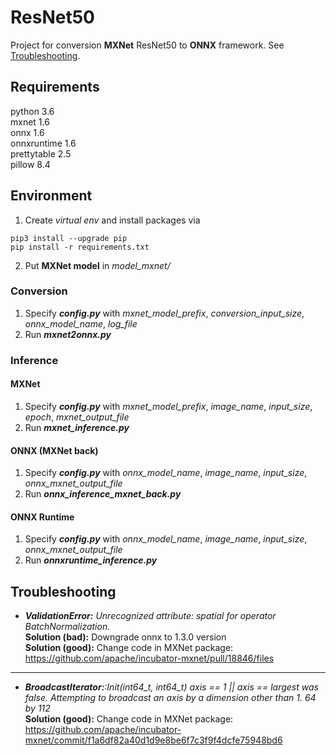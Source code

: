 # ResNet50
Project for conversion **MXNet** ResNet50 to **ONNX** framework. See [Troubleshooting](#Troubleshooting).

## Requirements
python 3.6 \
mxnet 1.6 \
onnx 1.6 \
onnxruntime 1.6 \
prettytable 2.5 \
pillow 8.4 

## Environment 
1. Create _virtual env_ and install packages via 
```console
pip3 install --upgrade pip
pip install -r requirements.txt
```
2. Put **MXNet model** in _model_mxnet/_

### Conversion
1. Specify **_config.py_** with _mxnet_model_prefix_, _conversion_input_size_, _onnx_model_name_, _log_file_
2. Run **_mxnet2onnx.py_**

### Inference
#### MXNet
1. Specify **_config.py_** with _mxnet_model_prefix_, _image_name_, _input_size_, _epoch_, _mxnet_output_file_
2. Run **_mxnet_inference.py_**

#### ONNX (MXNet back)
1. Specify **_config.py_** with _onnx_model_name_, _image_name_, _input_size_, _onnx_mxnet_output_file_
2. Run **_onnx_inference_mxnet_back.py_**

#### ONNX Runtime
1. Specify **_config.py_** with _onnx_model_name_, _image_name_, _input_size_, _onnx_mxnet_output_file_
2. Run **_onnxruntime_inference.py_**


## Troubleshooting 
* _**ValidationError:** Unrecognized attribute: spatial for operator BatchNormalization._ \
**Solution (bad):** Downgrade onnx to 1.3.0 version \
**Solution (good):** Change code in MXNet package:
https://github.com/apache/incubator-mxnet/pull/18846/files
------------------------
* _**BroadcastIterator:**:Init(int64_t, int64_t) axis == 1 || axis == largest was false. Attempting to broadcast an axis by a dimension other than 1. 64 by 112_\
**Solution (good):** Change code in MXNet package:
https://github.com/apache/incubator-mxnet/commit/f1a6df82a40d1d9e8be6f7c3f9f4dcfe75948bd6